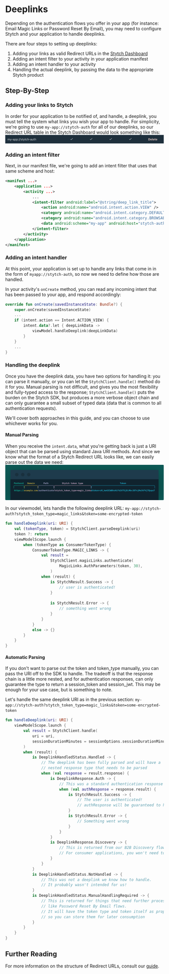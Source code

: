 # Deeplinks
Depending on the authentication flows you offer in your app (for instance: Email Magic Links or Password Reset By Email), you may need to configure Stytch and your application to handle deeplinks.

There are four steps to setting up deeplinks:
1. Adding your links as valid Redirect URLs in the [Stytch Dashboard](https://stytch.com/dashboard/redirect-urls)
2. Adding an intent filter to your activity in your application manifest
3. Adding an intent handler to your activity
4. Handling the actual deeplink, by passing the data to the appropriate Stytch product

## Step-By-Step
### Adding your links to Stytch
In order for your application to be notified of, and handle, a deeplink, you must tell the system what links you wish your app to handle. For simplicity, we're going to use `my-app://stytch-auth` for all of our deeplinks, so our Redirect URL table in the Stytch Dashboard would look something like this:
![Example of Redirect URL added to Stytch Dashboard](assets/deeplink-urls-stytch.png)

### Adding an intent filter
Next, in our manifest file, we're going to add an intent filter that uses that same scheme and host:
```xml
<manifest ...>
    <application ...>
        <activity ...>
            ...
            <intent-filter android:label="@string/deep_link_title">
                <action android:name="android.intent.action.VIEW" />
                <category android:name="android.intent.category.DEFAULT" />
                <category android:name="android.intent.category.BROWSABLE" />
                <data android:scheme="my-app" android:host="stytch-auth" />
            </intent-filter>
        </activity>
    </application>
</manifest>
```
### Adding an intent handler
At this point, your application is set up to handle any links that come in in the form of `myapp://stytch-auth`, so now we need to define how those are handled.

In your activity's `onCreate` method, you can read any incoming intent that has been passed to your app, and respond accordingly:
```kotlin
override fun onCreate(savedInstanceState: Bundle?) {
    super.onCreate(savedInstanceState)
    ...
    if (intent.action == Intent.ACTION_VIEW) {
        intent.data?.let { deepLinkData ->
            viewModel.handleDeeplink(deepLinkData)
        }
    }
    ...
}
```
### Handling the deeplink
Once you have the deeplink data, you have two options for handling it: you can parse it manually, or you can let the `StytchClient.handle()` method do it for you. Manual parsing is not difficult, and gives you the most flexibility and fully-typed access to the response; `StytchClient.handle()` puts the burden on the Stytch SDK, but produces a more verbose object chain and can only guarantee a small subset of typed data (data that is common to all authentication requests).

We'll cover both approaches in this guide, and you can choose to use whichever works for you.

#### Manual Parsing
When you receive the `intent.data`, what you're getting back is just a URI object that can be parsed using standard Java URI methods. And since we know what the format of a Stytch Redirect URL looks like, we can easily parse out the data we need:
![Anatomy of a Stytch Redirect URL](assets/stytch-redirect-url-anatomy.svg)

In our viewmodel, lets handle the following deeplink URL: `my-app://stytch-auth?stytch_token_type=magic_links&token=some-encrypted-token`
```kotlin
fun handleDeeplink(uri: URI) {
    val (tokenType, token) = StytchClient.parseDeeplink(uri)
    token ?: return
    viewModelScope.launch {
        when (tokenType as ConsumerTokenType) {
            ConsumerTokenType.MAGIC_LINKS -> {
                val result =
                    StytchClient.magicLinks.authenticate(
                        MagicLinks.AuthParameters(token, 30),
                    )
                when (result) {
                    is StytchResult.Success -> {
                        // user is authenticated!
                    }

                    is StytchResult.Error -> {
                        // something went wrong
                    }
                }
            }
            else -> {}
        }
    }
}
```
#### Automatic Parsing
If you don't want to parse out the token and token_type manually, you can pass the URI off to the SDK to handle. The tradeoff is that the response chain is a little more nested, and for authentication responses, can only guarantee the type to return a session_token and session_jwt. This may be enough for your use case, but is something to note.

Let's handle the same deeplink URI as in the previous section: `my-app://stytch-auth?stytch_token_type=magic_links&token=some-encrypted-token`
```kotlin
fun handleDeeplink(uri: URI) {
    viewModelScope.launch {
        val result = StytchClient.handle(  
            uri = uri,  
            sessionDurationMinutes = sessionOptions.sessionDurationMinutes(),  
        ) 
        when (result) {  
            is DeeplinkHandledStatus.Handled -> {  
                // The deeplink has been fully parsed and will have a
                // nested response type that needs to be parsed
                when (val response = result.response) {
                    is DeeplinkResponse.Auth -> {
                        // This was a standard authentication response
                        when (val authResponse = response.result) {
                            is StytchResult.Success -> {
                                // The user is authenticated!
                                // authResponse will be guaranteed to have a session token and JWT, but that is all
                            }
                            is StytchResult.Error -> {
                                // Something went wrong
                            }
                        }
                    }
                    is DeeplinkResponse.Discovery -> {
                        // This is returned from our B2B Discovery flow
                        // For consumer applications, you won't need to worry about it
                    }
                }
            }  
            is DeeplinkHandledStatus.NotHandled -> {
                // This was not a deeplink we know how to handle.
                // It probably wasn't intended for us!
            }  
            is DeeplinkHandledStatus.ManualHandlingRequired -> {
                // This is returned for things that need further processing,
                // like Password Reset By Email flows.
                // It will have the token type and token itself as properties
                // so you can store them for later consumption
            }  
        }
    }
}
```


## Further Reading
For more information on the structure of Redirect URLs, consult our [guide](https://stytch.com/docs/guides/dashboard/redirect-urls).